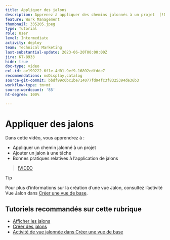 ```yaml
---
title: Appliquer des jalons
description: Apprenez à appliquer des chemins jalonnés à un projet  [!DNL  Workfront]  et à associer des tâches clés à des étapes de jalons au sein du projet.
feature: Work Management
thumbnail: 335205.jpeg
type: Tutorial
role: User
level: Intermediate
activity: deploy
team: Technical Marketing
last-substantial-update: 2023-06-20T00:00:00Z
jira: KT-8933
hide: true
doc-type: video
exl-id: ae199222-6f1e-4d01-9ef9-16892edfdde7
recommendations: noDisplay,catalog
source-git-commit: bbdf99c6bc1be714077fd94fc3f8325394de36b3
workflow-type: tm+mt
source-wordcount: '85'
ht-degree: 100%

---
```


# Appliquer des jalons

Dans cette vidéo, vous apprendrez à :

* Appliquer un chemin jalonné à un projet
* Ajouter un jalon à une tâche
* Bonnes pratiques relatives à l’application de jalons

>[!VIDEO](https://video.tv.adobe.com/v/335205/?quality=12&learn=on&enablevpops=1)

>[!TIP]
>
>Pour plus d’informations sur la création d’une vue Jalon, consultez l’activité Vue Jalon dans [Créer une vue de base](/help/reporting/basic-reporting/create-a-basic-view.md).

## Tutoriels recommandés sur cette rubrique

* [Afficher les jalons](/help/manage-work/approval-processes-and-milestone-paths/view-milestones.md)
* [Créer des jalons](/help/administration-and-setup/approval-processes-and-milestone-paths/creating-milestones.md)
* [Activité de vue jalonnée dans Créer une vue de base](/help/reporting/basic-reporting/create-a-basic-view.md)
